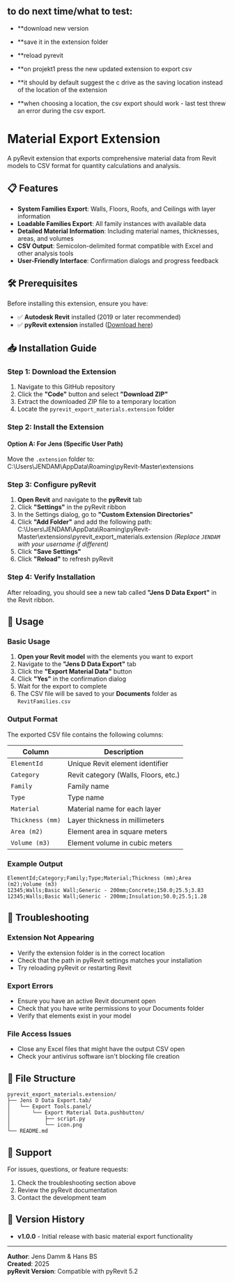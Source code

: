 ## to do next time/what to test:
- **download new version
- **save it in the extension folder
- **reload pyrevit
- **on projekt1 press the new updated extension to export csv

- **it should by default suggest the c drive as the saving location instead of the location of the extension
- **when choosing a location, the csv export should work - last test threw an error during the csv export.



# Material Export Extension

A pyRevit extension that exports comprehensive material data from Revit models to CSV format for quantity calculations and analysis.

## 📋 Features

- **System Families Export**: Walls, Floors, Roofs, and Ceilings with layer information
- **Loadable Families Export**: All family instances with available data
- **Detailed Material Information**: Including material names, thicknesses, areas, and volumes
- **CSV Output**: Semicolon-delimited format compatible with Excel and other analysis tools
- **User-Friendly Interface**: Confirmation dialogs and progress feedback

## 🛠 Prerequisites

Before installing this extension, ensure you have:

- ✅ **Autodesk Revit** installed (2019 or later recommended)
- ✅ **pyRevit extension** installed ([Download here](https://github.com/eirannejad/pyRevit/releases))

## 📥 Installation Guide

### Step 1: Download the Extension

1. Navigate to this GitHub repository
2. Click the **"Code"** button and select **"Download ZIP"**
3. Extract the downloaded ZIP file to a temporary location
4. Locate the `pyrevit_export_materials.extension` folder

### Step 2: Install the Extension

#### Option A: For Jens (Specific User Path)
Move the `.extension` folder to:
C:\Users\JENDAM\AppData\Roaming\pyRevit-Master\extensions


### Step 3: Configure pyRevit

1. **Open Revit** and navigate to the **pyRevit** tab
2. Click **"Settings"** in the pyRevit ribbon
3. In the Settings dialog, go to **"Custom Extension Directories"**
4. Click **"Add Folder"** and add the following path:
C:\Users\JENDAM\AppData\Roaming\pyRevit-Master\extensions\pyrevit_export_materials.extension
*(Replace `JENDAM` with your username if different)*
5. Click **"Save Settings"**
6. Click **"Reload"** to refresh pyRevit

### Step 4: Verify Installation

After reloading, you should see a new tab called **"Jens D Data Export"** in the Revit ribbon.

## 🚀 Usage

### Basic Usage

1. **Open your Revit model** with the elements you want to export
2. Navigate to the **"Jens D Data Export"** tab
3. Click the **"Export Material Data"** button
4. Click **"Yes"** in the confirmation dialog
5. Wait for the export to complete
6. The CSV file will be saved to your **Documents** folder as `RevitFamilies.csv`

### Output Format

The exported CSV file contains the following columns:

| Column | Description |
|--------|-------------|
| `ElementId` | Unique Revit element identifier |
| `Category` | Revit category (Walls, Floors, etc.) |
| `Family` | Family name |
| `Type` | Type name |
| `Material` | Material name for each layer |
| `Thickness (mm)` | Layer thickness in millimeters |
| `Area (m2)` | Element area in square meters |
| `Volume (m3)` | Element volume in cubic meters |

### Example Output

```csv
ElementId;Category;Family;Type;Material;Thickness (mm);Area (m2);Volume (m3)
12345;Walls;Basic Wall;Generic - 200mm;Concrete;150.0;25.5;3.83
12345;Walls;Basic Wall;Generic - 200mm;Insulation;50.0;25.5;1.28
```


## 🔧 Troubleshooting

### Extension Not Appearing
- Verify the extension folder is in the correct location
- Check that the path in pyRevit settings matches your installation
- Try reloading pyRevit or restarting Revit

### Export Errors
- Ensure you have an active Revit document open
- Check that you have write permissions to your Documents folder
- Verify that elements exist in your model

### File Access Issues
- Close any Excel files that might have the output CSV open
- Check your antivirus software isn't blocking file creation

## 📁 File Structure
```
pyrevit_export_materials.extension/
├── Jens D Data Export.tab/
│   └── Export Tools.panel/
│       └── Export Material Data.pushbutton/
│           ├── script.py
│           └── icon.png
└── README.md
```
## 🤝 Support

For issues, questions, or feature requests:

1. Check the troubleshooting section above
2. Review the pyRevit documentation
3. Contact the development team

## 🔄 Version History

- **v1.0.0** - Initial release with basic material export functionality

---

**Author**: Jens Damm & Hans BS  
**Created**: 2025  
**pyRevit Version**: Compatible with pyRevit 5.2